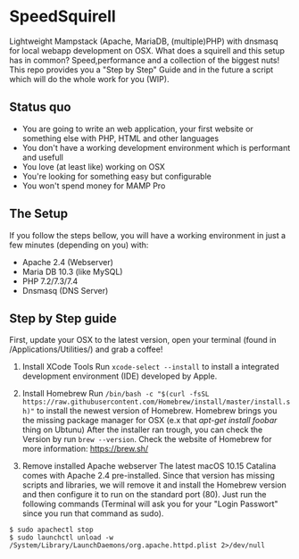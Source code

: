 # SpeedSquirell
Lightweight Mampstack (Apache, MariaDB, (multiple)PHP) with dnsmasq for local webapp development on OSX.
What does a squirell and this setup has in common? Speed,performance and a collection of the biggest nuts!
This repo provides you a "Step by Step" Guide and in the future a script which will do the whole work for you (WIP).

## Status quo
- You are going to write an web application, your first website or something else with PHP, HTML and other languages 
- You don't have a working development environment which is performant and usefull
- You love (at least like) working on OSX
- You're looking for something easy but configurable
- You won't spend money for MAMP Pro

## The Setup
If you follow the steps bellow, you will have a working environment in just a few minutes (depending on you) with:
- Apache 2.4 (Webserver)
- Maria DB 10.3 (like MySQL)
- PHP 7.2/7.3/7.4
- Dnsmasq (DNS Server)

## Step by Step guide
First, update your OSX to the latest version, open your terminal (found in /Applications/Utilities/) and grab a coffee!

1. Install XCode Tools
Run `xcode-select --install` to install a integrated development environment (IDE) developed by Apple.

2. Install Homebrew
Run `/bin/bash -c "$(curl -fsSL https://raw.githubusercontent.com/Homebrew/install/master/install.sh)"` to install the newest version of Homebrew.
Homebrew brings you the missing package manager for OSX (e.x that *apt-get install foobar* thing on Ubtunu)
After the installer ran trough, you can check the Version by run `brew --version`.
Check the website of Homebrew for more information: https://brew.sh/

2. Remove installed Apache webserver
The latest macOS 10.15 Catalina comes with Apache 2.4 pre-installed. Since that version has missing scripts and libraries, we will remove it and install the Homebrew version and then configure it to run on the standard port (80). Just run the following commands (Terminal will ask you for your "Login Passwort" since you run that command as sudo).
````
$ sudo apachectl stop
$ sudo launchctl unload -w /System/Library/LaunchDaemons/org.apache.httpd.plist 2>/dev/null
````
